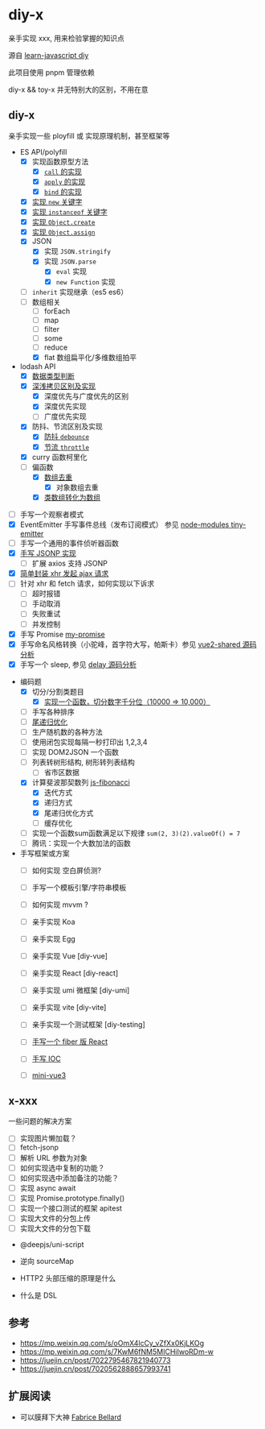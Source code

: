 # diy-x

亲手实现 xxx, 用来检验掌握的知识点

源自 [learn-javascript diy](https://github.com/cloudyan/learn-javascript/tree/master/diy)

此项目使用 pnpm 管理依赖

diy-x && toy-x 并无特别大的区别，不用在意

## diy-x

亲手实现一些 ployfill 或 实现原理机制，甚至框架等

- ES API/polyfill
  - [x] 实现函数原型方法
    - [x] [`call` 的实现](./my-call-apply-bind/readme.md)
    - [x] [`apply` 的实现](./my-call-apply-bind/readme.md)
    - [x] [`bind` 的实现](./my-call-apply-bind/readme.md)
  - [x] [实现 `new` 关键字](./my-new/readme.md)
  - [x] [实现 `instanceof` 关键字](./my-instanceof/readme.md)
  - [x] [实现 `Object.create`](./polyfill-object/create.js)
  - [x] [实现 `Object.assign`](./polyfill-object/assign.js)
  - [x] JSON
    - [x] 实现 `JSON.stringify`
    - [x] 实现 `JSON.parse`
      - [x] `eval` 实现
      - [x] `new Function` 实现
  - [ ] `inherit` 实现继承（es5 es6）
  - [ ] 数组相关
    - [ ] forEach
    - [ ] map
    - [ ] filter
    - [ ] some
    - [ ] reduce
    - [x] flat 数组扁平化/多维数组拍平
- lodash API
  - [x] [数据类型判断](./my-is/readme.md)
  - [x] [深浅拷贝区别及实现](./my-clone/readme.md)
    - [x] 深度优先与广度优先的区别
    - [x] 深度优先实现
    - [ ] 广度优先实现
  - [x] 防抖、节流区别及实现
    - [x] [防抖 `debounce`](./my-debounce-throttle/readme.md)
    - [x] [节流 `throttle`](./my-debounce-throttle/readme.md)
  - [x] curry 函数柯里化
  - [ ] 偏函数
    - [x] [数组去重](./my-unique/readme.md)
      - [x] 对象数组去重
    - [x] [类数组转化为数组](./polyfill-array/array-like.js)
- [ ] 手写一个观察者模式
- [x] EventEmitter 手写事件总线（发布订阅模式） 参见 [node-modules tiny-emitter](https://github.com/cloudyan/npm-modules/blob/dev/packages/emitter/readme.md)
- [ ] 手写一个通用的事件侦听器函数
- [x] [手写 JSONP 实现](./fetch/jsonp.js)
  - [ ] 扩展 axios 支持 JSONP
- [x] [简单封装 xhr 发起 ajax 请求](./fetch/xhr.js)
- [ ] 针对 xhr 和 fetch 请求，如何实现以下诉求
  - [ ] 超时报错
  - [ ] 手动取消
  - [ ] 失败重试
  - [ ] 并发控制
- [x] 手写 Promise [my-promise](./my-promise/readme.md)
- [x] 手写命名风格转换（小驼峰，首字符大写，帕斯卡）参见 [vue2-shared 源码分析](https://github.com/cloudyan/npm-modules/blob/dev/packages/vue2/vue2-shared.md)
- [x] 手写一个 sleep, 参见 [delay 源码分析](https://github.com/cloudyan/npm-modules/blob/dev/packages/delay/readme.md)
- 编码题
  - [x] 切分/分割类题目
    - [x] [实现一个函数，切分数字千分位（10000 => 10,000）](./division/thousandth.js)
  - [ ] 手写各种排序
  - [ ] [尾递归优化](https://juejin.cn/post/6959549674990600228)
  - [ ] 生产随机数的各种方法
  - [ ] 使用闭包实现每隔一秒打印出 1,2,3,4
  - [ ] 实现 DOM2JSON 一个函数
  - [ ] 列表转树形结构, 树形转列表结构
    - [ ] 省市区数据
  - [x] 计算斐波那契数列 [js-fibonacci](https://github.com/cloudyan/js-fibonacci)
    - [x] 迭代方式
    - [x] 递归方式
    - [x] 尾递归优化方式
    - [ ] 缓存优化
  - [ ] 实现一个函数sum函数满足以下规律 `sum(2, 3)(2).valueOf() = 7`
  - [ ] 腾讯：实现一个大数加法的函数
- 手写框架或方案
  - [ ] 如何实现 空白屏侦测?
  - [ ] 手写一个模板引擎/字符串模板
  - [ ] 如何实现 mvvm ?
  - [ ] 亲手实现 Koa
  - [ ] 亲手实现 Egg
  - [ ] 亲手实现 Vue [diy-vue]
  - [ ] 亲手实现 React [diy-react]
  - [ ] 亲手实现 umi 微框架 [diy-umi]
  - [ ] 亲手实现 vite [diy-vite]
  - [ ] 亲手实现一个测试框架 [diy-testing]
  - [ ] [手写一个 fiber 版 React](https://mp.weixin.qq.com/s/sy5ZoXu09_bwhDUb1TcLvw)
  - [ ] [手写 IOC](https://mp.weixin.qq.com/s/GXv7JwBbJ0b_AUMvZ8C1QQ)
  - [ ] [mini-vue3](https://juejin.cn/post/6911897255087702030)


## x-xxx

一些问题的解决方案

- [ ] 实现图片懒加载？
- [ ] fetch-jsonp
- [ ] 解析 URL 参数为对象
- [ ] 如何实现选中复制的功能？
- [ ] 如何实现选中添加备注的功能？
- [ ] 实现 async await
- [ ] 实现 Promise.prototype.finally()
- [ ] 实现一个接口测试的框架 apitest
- [ ] 实现大文件的分包上传
- [ ] 实现大文件的分包下载
- @deepjs/uni-script
- 逆向 sourceMap


- HTTP2 头部压缩的原理是什么
- 什么是 DSL

## 参考

- https://mp.weixin.qq.com/s/oOmX4lcCy_vZfXx0KjLKOg
- https://mp.weixin.qq.com/s/7KwM6fNM5MICHiIwoRDm-w
- https://juejin.cn/post/7022795467821940773
- https://juejin.cn/post/7020562888657993741

## 扩展阅读

- 可以膜拜下大神 [Fabrice Bellard](https://bellard.org/)
